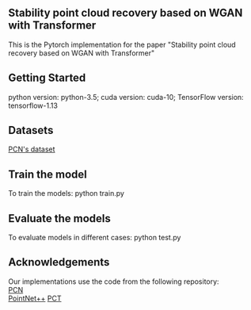 ## Stability point cloud recovery based on WGAN with Transformer

This is the Pytorch implementation for the paper "Stability point cloud recovery based on WGAN with Transformer"

## Getting Started
python version: python-3.5;  cuda version: cuda-10;  TensorFlow version: tensorflow-1.13

## Datasets
 [PCN's dataset](https://github.com/wentaoyuan/pcn)  
    
## Train the model
To train the models: python train.py  

    

## Evaluate the models

To evaluate models in different cases: python test.py  



## Acknowledgements 
Our implementations use the code from the following repository:  
[PCN](https://github.com/wentaoyuan/pcn)     
[PointNet++](https://github.com/charlesq34/pointnet2)
[PCT](https://github.com/MenghaoGuo/PCT)
